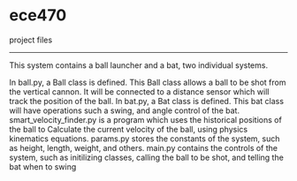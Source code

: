 # ece470
project files

----
This system contains a ball launcher and a bat, two individual systems.

In ball.py, a Ball class is defined. This Ball class allows a ball to be shot from the vertical cannon. It will be connected to a distance sensor which will track the position of the ball.
In bat.py, a Bat class is defined. This bat class will have operations such a swing, and angle control of the bat.
smart_velocity_finder.py is a program which uses the historical positions of the ball to Calculate the current velocity of the ball, using physics kinematics equations.
params.py stores the constants of the system, such as height, length, weight, and others.
main.py contains the controls of the system, such as initilizing classes, calling the ball to be shot, and telling the bat when to swing
